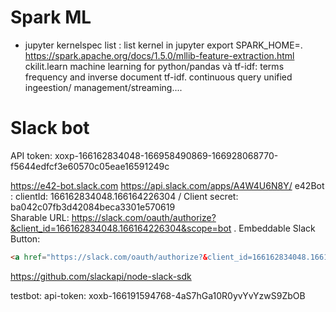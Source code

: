 # Spark ML

* jupyter kernelspec list : list kernel in jupyter
export SPARK_HOME=.
https://spark.apache.org/docs/1.5.0/mllib-feature-extraction.html
ckilit.learn machine learning for python/pandas và tf-idf: terms frequency and inverse document tf-idf.
continuous query
unified ingeestion/ management/streaming....

# Slack bot
API token: xoxp-166162834048-166958490869-166928068770-f5644edfcf3e60570c05eae16591249c

https://e42-bot.slack.com 
https://api.slack.com/apps/A4W4U6N8Y/
e42Bot : clientId: 166162834048.166164226304 / Client secret: ba042c07fb3d42084beca3301e570619  
Sharable URL: https://slack.com/oauth/authorize?&client_id=166162834048.166164226304&scope=bot .
Embeddable Slack Button:

``` html
<a href="https://slack.com/oauth/authorize?&client_id=166162834048.166164226304&scope=bot"><img alt="Add to Slack" height="40" width="139" src="https://platform.slack-edge.com/img/add_to_slack.png" srcset="https://platform.slack-edge.com/img/add_to_slack.png 1x, https://platform.slack-edge.com/img/add_to_slack@2x.png 2x" /></a>
```
https://github.com/slackapi/node-slack-sdk

testbot: api-token: xoxb-166191594768-4aS7hGa10R0yvYvYzwS9ZbOB
